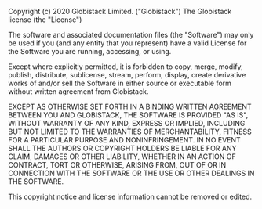 Copyright (c) 2020 Globistack Limited. ("Globistack")
The Globistack license (the "License")

The software and associated documentation files (the "Software") may only be used if you (and any entity that you represent) have a valid License for the Software you are running, accessing, or using.

Except where explicitly permitted, it is forbidden to copy, merge, modify, publish, distribute, sublicense, stream, perform, display, create derivative works of and/or sell the Software in either source or executable form without written agreement from Globistack.

EXCEPT AS OTHERWISE SET FORTH IN A BINDING WRITTEN AGREEMENT BETWEEN YOU AND GLOBISTACK, THE SOFTWARE IS PROVIDED "AS IS", WITHOUT WARRANTY OF ANY KIND, EXPRESS OR IMPLIED, INCLUDING BUT NOT LIMITED TO THE WARRANTIES OF MERCHANTABILITY, FITNESS FOR A PARTICULAR PURPOSE AND NONINFRINGEMENT. IN NO EVENT SHALL THE AUTHORS OR COPYRIGHT HOLDERS BE LIABLE FOR ANY CLAIM, DAMAGES OR OTHER LIABILITY, WHETHER IN AN ACTION OF CONTRACT, TORT OR OTHERWISE, ARISING FROM, OUT OF OR IN CONNECTION WITH THE SOFTWARE OR THE USE OR OTHER DEALINGS IN THE SOFTWARE.

This copyright notice and license information cannot be removed or edited.